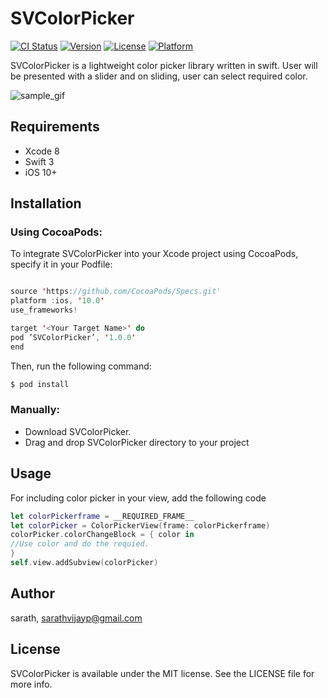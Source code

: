 # SVColorPicker

[![CI Status](http://img.shields.io/travis/sarath/SVColorPicker.svg?style=flat)](https://travis-ci.org/sarath/SVColorPicker)
[![Version](https://img.shields.io/cocoapods/v/SVColorPicker.svg?style=flat)](http://cocoapods.org/pods/SVColorPicker)
[![License](https://img.shields.io/cocoapods/l/SVColorPicker.svg?style=flat)](http://cocoapods.org/pods/SVColorPicker)
[![Platform](https://img.shields.io/cocoapods/p/SVColorPicker.svg?style=flat)](http://cocoapods.org/pods/SVColorPicker)

SVColorPicker is a lightweight color picker library written in swift. User will be presented with a slider and on sliding, user can select required color. 

![sample_gif](https://github.com/sarath-vijay/SVColorPicker/blob/master/demo.gif)

## Requirements

- Xcode 8
- Swift 3
- iOS 10+

## Installation

### Using CocoaPods:

To integrate SVColorPicker into your Xcode project using CocoaPods, specify it in your Podfile:
```swift

source 'https://github.com/CocoaPods/Specs.git'
platform :ios, '10.0'
use_frameworks!

target '<Your Target Name>' do
pod ’SVColorPicker’, '1.0.0'
end
```

Then, run the following command:
```swift
$ pod install
```

### Manually:

* Download SVColorPicker.
* Drag and drop SVColorPicker directory to your project
## Usage

For including color picker in your view, add the following code

```swift
let colorPickerframe = __REQUIRED_FRAME__
let colorPicker = ColorPickerView(frame: colorPickerframe)
colorPicker.colorChangeBlock = { color in
//Use color and do the requied.
}
self.view.addSubview(colorPicker)
```

## Author

sarath, sarathvijayp@gmail.com

## License

SVColorPicker is available under the MIT license. See the LICENSE file for more info.
